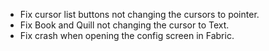 - Fix cursor list buttons not changing the cursors to pointer.
- Fix Book and Quill not changing the cursor to Text.
- Fix crash when opening the config screen in Fabric.